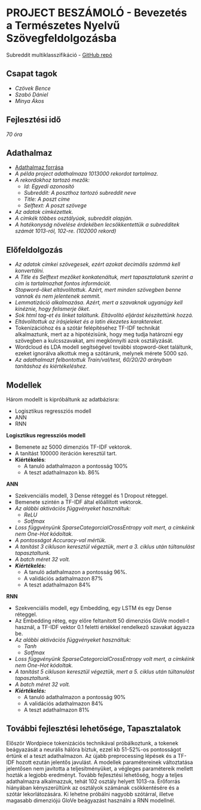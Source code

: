 ﻿# **PROJECT BESZÁMOLÓ - Bevezetés a Természetes Nyelvű Szövegfeldolgozásba**

Subreddit multiklasszifikáció - [GitHub repó](https://github.com/bczovek/subreddit-multiclassification-nlp)

## **Csapat tagok**
- *Czövek Bence*
- *Szabó Dániel*
- *Minya Ákos*
## **Fejlesztési idő** 
*70 óra*
## **Adathalmaz**
- [Adathalmaz forrása](https://www.kaggle.com/mswarbrickjones/reddit-selfposts)
- *A példa project adathalmaza 1013000 rekordot tartalmaz.*
- *A rekordokhoz tartozó mezők:* 
  - *Id: Egyedi azonosító*
  - *Subreddit: A poszthoz tartozó subreddit neve*
  - *Title: A poszt címe*
  - *Selftext: A poszt szövege*
- *Az adatok címkézettek.*
- *A címkék többes osztályúak, subreddit alapján.*
- *A hatékonyság növelése érdekében lecsökkentettük a subredditek számát 1013-ról, 102-re. (102000 rekord)*
## **Előfeldolgozás**
- *Az adatok címkei szövegesek, ezért azokat decimális számmá kell konvertálni.*
- *A Title és Selftext mezőket konkatenáltuk, mert tapasztalatunk szerint a cím is tartalmazhat fontos információt.*
- *Stopword-öket eltávolítottuk. Azért, mert minden szövegben benne vannak és nem jelentenek semmit.*
- *Lemmatizáció alkalmazása. Azért, mert a szavaknak ugyanúgy kell kinéznie, hogy felismerje őket.*
- *Sok html tag-et és linket találtunk. Eltávolító eljárást készítettünk hozzá.*
- *Eltávolítottuk az írásjeleket és a latin ékezetes karaktereket.*
- Tokenizációhoz és a szótár felépítéséhez TF-IDF technikát alkalmaztunk, mert az a hipotézisünk, hogy meg tudja határozni egy szövegben a kulcsszavakat, ami megkönnyíti azok osztályzását.
- Wordcloud és LDA modell segítségével további stopword-öket találtunk, ezeket ignorálva alkottuk meg a szótárunk, melynek mérete 5000 szó.
- *Az adathalmazt felbontottuk Train/val/test, 60/20/20 arányban tanításhoz és kiértékeléshez.*

## **Modellek**
Három modellt is kipróbáltunk az adatbázisra:

- Logisztikus regressziós modell
- ANN
- RNN

**Logisztikus regressziós modell**

- Bemenete az 5000 dimenziós TF-IDF vektorok.
- A tanítást 100000 iteráción keresztül tart.
- **Kiértékelés**:
  - A tanuló adathalmazon a pontosság 100%
  - A teszt adathalmazon kb. 86%

**ANN**

- Szekvenciális modell, 3 Dense réteggel és 1 Dropout réteggel.
- Bemenete szintén a TF-IDF által előállított vektorok.
- *Az alábbi aktivációs függvényeket használtuk:*
  - *ReLU*
  - *Sotfmax*
- *Loss függvényünk SparseCategorcialCrossEntropy volt mert, a címkéink nem One-Hot kódoltak.*
- *A pontosságot Accuracy-val mértük.*
- *A tanítást 3 cikluson keresztül végeztük, mert a 3. ciklus után túltanulást tapasztaltunk.*
- *A batch méret 32 volt.*
- ***Kiértékelés:***
  - A tanuló adathalmazon a pontosság 96%.
  - A validációs adathalmazon 87%
  - A teszt adathalmazon 84%

**RNN**

- Szekvenciális modell, egy Embedding, egy LSTM és egy Dense réteggel.
- Az Embedding réteg, egy előre feltanított 50 dimenziós GloVe modell-t használ, a TF-IDF vektor 0.1 feletti értékkel rendelkező szavakat ágyazza be.
- *Az alábbi aktivációs függvényeket használtuk:*
  - *Tanh*
  - *Sotfmax*
- *Loss függvényünk SparseCategorcialCrossEntropy volt mert, a címkéink nem One-Hot kódoltak.*
- *A tanítást 5 cikluson keresztül végeztük, mert a 5. ciklus után túltanulást tapasztaltunk.*
- *A batch méret 32 volt.*
- ***Kiértékelés:***
  - A tanuló adathalmazon a pontosság 90%
  - A validációs adathalmazon 84%
  - A teszt adathalmazon 81%

## **További fejlesztési lehetősége, Tapasztalatok**
Először Wordpiece tokenizációs technikával próbálkoztunk, a tokenek beágyazását a neurális hálóra bíztuk, ezzel kb 51-52%-os pontosságot értünk el a teszt adathalmazon. Az újabb preprocessing lépések és a TF-IDF hozott ezután jelentős javulást. A modellek paramétereinek változtatása jelentősen nem javította a teljesítményüket, a végleges paramétereik mellett hozták a legjobb eredményt. Tovább fejlesztési lehetőség, hogy a teljes adathalmazra alkalmazzuk, tehát 102 osztály helyett 1013-ra. Erőforrás hiányában kényszerültünk az osztályok számának csökkentésére és a szótár lekorlátozására. Ki lehetne próbálni nagyobb szótárral, illetve magasabb dimenziójú GloVe beágyazást használni a RNN modellnél.
